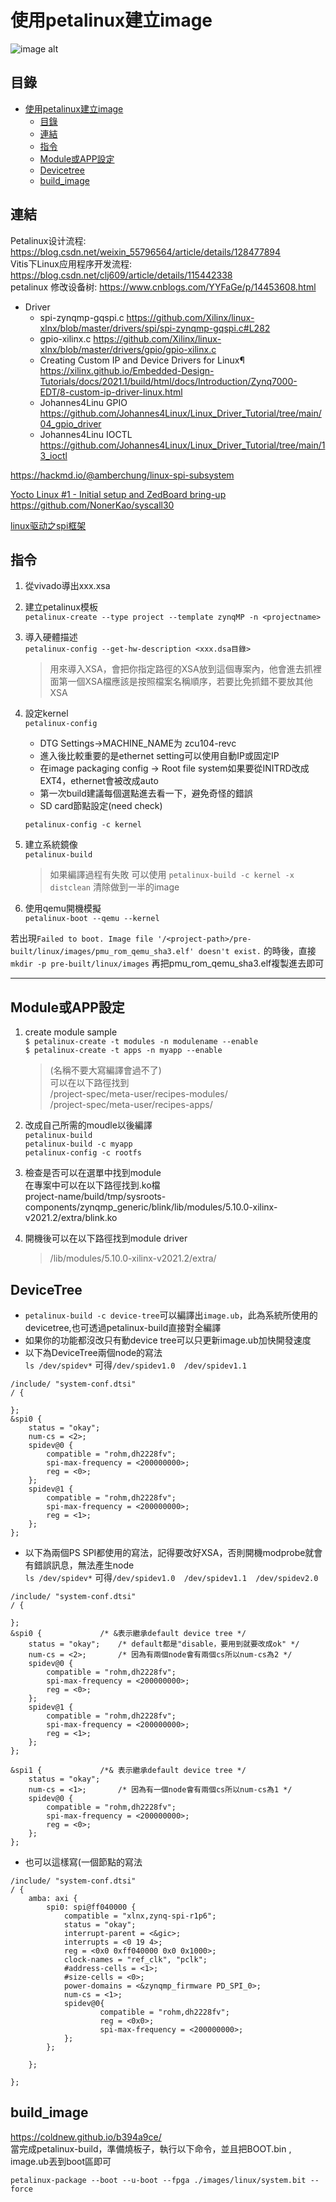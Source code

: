 # 使用petalinux建立image
![image alt](https://img-blog.csdnimg.cn/9d224d64d2964170b8abefe168458c53.png)

## 目錄
- [使用petalinux建立image](#使用petalinux建立image)
  - [目錄](#目錄)
  - [連結](#連結)
  - [指令](#指令)
  - [Module或APP設定](#module或app設定)
  - [Devicetree](#DeviceTree)
  - [build_image](#build_image)


## 連結

Petalinux设计流程:  https://blog.csdn.net/weixin_55796564/article/details/128477894  
Vitis下Linux应用程序开发流程: https://blog.csdn.net/clj609/article/details/115442338  
petalinux 修改设备树: https://www.cnblogs.com/YYFaGe/p/14453608.html  

* Driver 
    * spi-zynqmp-gqspi.c 
https://github.com/Xilinx/linux-xlnx/blob/master/drivers/spi/spi-zynqmp-gqspi.c#L282 
    * gpio-xilinx.c
https://github.com/Xilinx/linux-xlnx/blob/master/drivers/gpio/gpio-xilinx.c
    * Creating Custom IP and Device Drivers for Linux¶
https://xilinx.github.io/Embedded-Design-Tutorials/docs/2021.1/build/html/docs/Introduction/Zynq7000-EDT/8-custom-ip-driver-linux.html
    * Johannes4Linu GPIO
    https://github.com/Johannes4Linux/Linux_Driver_Tutorial/tree/main/04_gpio_driver
    * Johannes4Linu IOCTL
    https://github.com/Johannes4Linux/Linux_Driver_Tutorial/tree/main/13_ioctl

https://hackmd.io/@amberchung/linux-spi-subsystem

[Yocto Linux #1 - Initial setup and ZedBoard bring-up](https://www.youtube.com/watch?v=XPnmB-THjiY&t=670s&ab_channel=BOPV)
https://github.com/NonerKao/syscall30

[linux驱动之spi框架](https://www.jianshu.com/p/5b2586b642a9)



## 指令
1. 從vivado導出xxx.xsa
2. 建立petalinux模板   
   ```petalinux-create --type project --template zynqMP -n <projectname>```
3. 導入硬體描述  
    ```petalinux-config --get-hw-description <xxx.dsa目錄>```
    > 
    > 用來導入XSA，會把你指定路徑的XSA放到這個專案內，他會進去抓裡面第一個XSA檔應該是按照檔案名稱順序，若要比免抓錯不要放其他XSA
    
4. 設定kernel  
    ```petalinux-config```
    * DTG Settings->MACHINE_NAME为 zcu104-revc 
    * 進入後比較重要的是ethernet setting可以使用自動IP或固定IP
    * 在image packaging config -> Root file system如果要從INITRD改成EXT4，ethernet會被改成auto
    * 第一次build建議每個選點進去看一下，避免奇怪的錯誤
    * SD card節點設定(need check)   

    ```petalinux-config -c kernel```

5. 建立系統鏡像   
   ```petalinux-build```
    > 如果編譯過程有失敗 可以使用 ```petalinux-build -c kernel -x distclean``` 清除做到一半的image
6. 使用qemu開機模擬  
   ```petalinux-boot --qemu --kernel```


若出現```Failed to boot. Image file '/<project-path>/pre-built/linux/images/pmu_rom_qemu_sha3.elf' doesn't exist.```
的時後，直接```mkdir -p pre-built/linux/images``` 再把pmu_rom_qemu_sha3.elf複製進去即可

---
## Module或APP設定
1. create module sample       
```$ petalinux-create -t modules -n modulename --enable```    
```$ petalinux-create -t apps -n myapp --enable```      
    >(名稱不要大寫編譯會過不了)  
    > 可以在以下路徑找到  
    > <project name>/project-spec/meta-user/recipes-modules/  
    > <project name>/project-spec/meta-user/recipes-apps/  

2. 改成自己所需的moudle以後編譯  
    ```petalinux-build```   
    ```petalinux-build -c myapp```      
    ```petalinux-config -c rootfs```   
4. 檢查是否可以在選單中找到module  
    在專案中可以在以下路徑找到.ko檔  
    project-name/build/tmp/sysroots-components/zynqmp_generic/blink/lib/modules/5.10.0-xilinx-v2021.2/extra/blink.ko

5. 開機後可以在以下路徑找到module driver
    > /lib/modules/5.10.0-xilinx-v2021.2/extra/

## DeviceTree  
* ```petalinux-build -c device-tree```可以編譯出```image.ub```，此為系統所使用的devicetree,也可透過petalinux-build直接對全編譯  
* 如果你的功能都沒改只有動device tree可以只更新image.ub加快開發速度
* 以下為DeviceTree兩個node的寫法  
  ```ls /dev/spidev*``` 可得```/dev/spidev1.0  /dev/spidev1.1```
```
/include/ "system-conf.dtsi"
/ {

};
&spi0 {
	status = "okay";
	num-cs = <2>;
	spidev@0 {
		compatible = "rohm,dh2228fv";
		spi-max-frequency = <200000000>;
		reg = <0>;
	};
	spidev@1 {
		compatible = "rohm,dh2228fv";
		spi-max-frequency = <200000000>;
		reg = <1>;
	};
};
```  
* 以下為兩個PS SPI都使用的寫法，記得要改好XSA，否則開機modprobe就會有錯誤訊息，無法產生node  
  ```ls /dev/spidev*``` 可得```/dev/spidev1.0  /dev/spidev1.1  /dev/spidev2.0```

```
/include/ "system-conf.dtsi"
/ {

};
&spi0 {				/* &表示繼承default device tree */
	status = "okay";	/* default都是"disable，要用到就要改成ok" */
	num-cs = <2>;		/* 因為有兩個node會有兩個cs所以num-cs為2 */
	spidev@0 {
		compatible = "rohm,dh2228fv";
		spi-max-frequency = <200000000>;
		reg = <0>;
	};
	spidev@1 {
		compatible = "rohm,dh2228fv";
		spi-max-frequency = <200000000>;
		reg = <1>;
	};
};	

&spi1 {				/*& 表示繼承default device tree */
	status = "okay";
	num-cs = <1>;		/* 因為有一個node會有兩個cs所以num-cs為1 */
	spidev@0 {
		compatible = "rohm,dh2228fv";
		spi-max-frequency = <200000000>;
		reg = <0>;
	};
};	
```
* 也可以這樣寫(一個節點的寫法
```
/include/ "system-conf.dtsi"
/ {
	amba: axi {
		spi0: spi@ff040000 {
			compatible = "xlnx,zynq-spi-r1p6";
			status = "okay";
			interrupt-parent = <&gic>;
			interrupts = <0 19 4>;
			reg = <0x0 0xff040000 0x0 0x1000>;
			clock-names = "ref_clk", "pclk";
			#address-cells = <1>;
			#size-cells = <0>;
			power-domains = <&zynqmp_firmware PD_SPI_0>;
			num-cs = <1>;
		    spidev@0{
		        	compatible = "rohm,dh2228fv";
		        	reg = <0x0>;
		        	spi-max-frequency = <200000000>;
		    };
		};	
		
	};

};
```

## build_image    
https://coldnew.github.io/b394a9ce/   
當完成petalinux-build，準備燒板子，執行以下命令，並且把BOOT.bin , image.ub丟到boot區即可
```sh!
petalinux-package --boot --u-boot --fpga ./images/linux/system.bit --force
```
